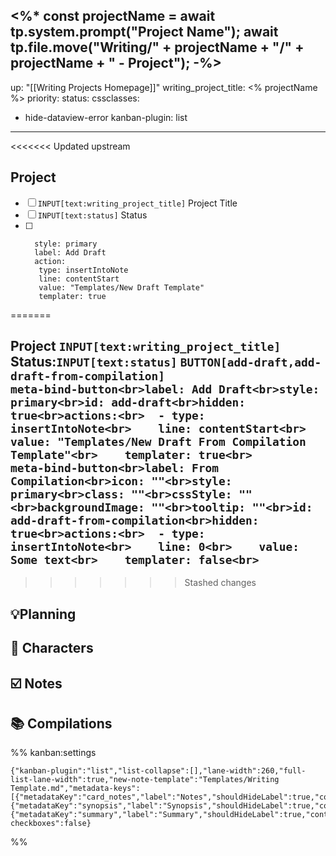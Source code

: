 <%* 
const projectName = await tp.system.prompt("Project Name");
await tp.file.move("Writing/" + projectName + "/" + projectName + " - Project");
-%>
---
up: "[[Writing Projects Homepage]]"
writing_project_title: <% projectName %>
priority:
status:
cssclasses:
  - hide-dataview-error
kanban-plugin: list
---

<<<<<<< Updated upstream
## Project

- [ ] `INPUT[text:writing_project_title]` Project Title
- [ ] `INPUT[text:status]` Status
- [ ] ```meta-bind-button
	style: primary
	label: Add Draft
	action:
	 type: insertIntoNote
	 line: contentStart
	 value: "Templates/New Draft Template"
	 templater: true
	```
=======
## Project `INPUT[text:writing_project_title]` Status:`INPUT[text:status]` `BUTTON[add-draft,add-draft-from-compilation]`<br>```meta-bind-button<br>label: Add Draft<br>style: primary<br>id: add-draft<br>hidden: true<br>actions:<br>  - type: insertIntoNote<br>    line: contentStart<br>    value: "Templates/New Draft From Compilation Template"<br>    templater: true<br>```<br>```meta-bind-button<br>label: From Compilation<br>icon: ""<br>style: primary<br>class: ""<br>cssStyle: ""<br>backgroundImage: ""<br>tooltip: ""<br>id: add-draft-from-compilation<br>hidden: true<br>actions:<br>  - type: insertIntoNote<br>    line: 0<br>    value: Some text<br>    templater: false<br>```
>>>>>>> Stashed changes



## 💡Planning



## 👫 Characters



## ☑️ Notes



## 📚 Compilations





%% kanban:settings
```
{"kanban-plugin":"list","list-collapse":[],"lane-width":260,"full-list-lane-width":true,"new-note-template":"Templates/Writing Template.md","metadata-keys":[{"metadataKey":"card_notes","label":"Notes","shouldHideLabel":true,"containsMarkdown":false},{"metadataKey":"synopsis","label":"Synopsis","shouldHideLabel":true,"containsMarkdown":false},{"metadataKey":"summary","label":"Summary","shouldHideLabel":true,"containsMarkdown":false}],"show-checkboxes":false}
```
%%